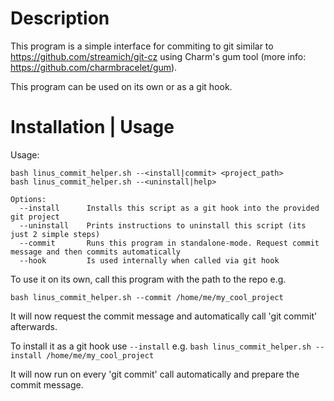 # Description
This program is a simple interface for commiting to git similar to https://github.com/streamich/git-cz using Charm's gum tool (more info: https://github.com/charmbracelet/gum).

This program can be used on its own or as a git hook.

# Installation | Usage
Usage: 
```
bash linus_commit_helper.sh --<install|commit> <project_path>
bash linus_commit_helper.sh --<uninstall|help>

Options:
  --install      Installs this script as a git hook into the provided git project
  --uninstall    Prints instructions to uninstall this script (its just 2 simple steps)
  --commit       Runs this program in standalone-mode. Request commit message and then commits automatically
  --hook         Is used internally when called via git hook
```

To use it on its own, call this program with the path to the repo e.g. 

`bash linus_commit_helper.sh --commit /home/me/my_cool_project`

It will now request the commit message and automatically call 'git commit' afterwards.


To install it as a git hook use `--install` e.g. 
`bash linus_commit_helper.sh --install /home/me/my_cool_project`

It will now run on every 'git commit' call automatically and prepare the commit message.
